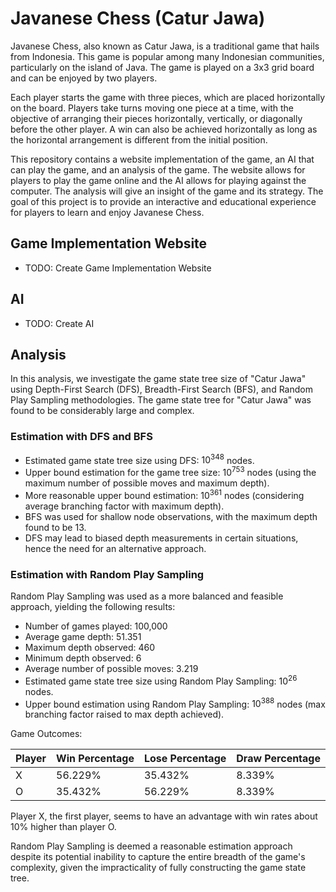 # Javanese Chess (Catur Jawa)

Javanese Chess, also known as Catur Jawa, is a traditional game that hails from Indonesia. This game is popular among many Indonesian communities, particularly on the island of Java. The game is played on a 3x3 grid board and can be enjoyed by two players.

Each player starts the game with three pieces, which are placed horizontally on the board. Players take turns moving one piece at a time, with the objective of arranging their pieces horizontally, vertically, or diagonally before the other player. A win can also be achieved horizontally as long as the horizontal arrangement is different from the initial position.

This repository contains a website implementation of the game, an AI that can play the game, and an analysis of the game. The website allows for players to play the game online and the AI allows for playing against the computer. The analysis will give an insight of the game and its strategy. The goal of this project is to provide an interactive and educational experience for players to learn and enjoy Javanese Chess.

## Game Implementation Website
- TODO: Create Game Implementation Website

## AI
- TODO: Create AI

## Analysis

In this analysis, we investigate the game state tree size of "Catur Jawa" using Depth-First Search (DFS), Breadth-First Search (BFS), and Random Play Sampling methodologies. The game state tree for "Catur Jawa" was found to be considerably large and complex.

### Estimation with DFS and BFS
- Estimated game state tree size using DFS: ${10}^{348}$ nodes.
- Upper bound estimation for the game tree size: ${10}^{753}$ nodes (using the maximum number of possible moves and maximum depth).
- More reasonable upper bound estimation: ${10}^{361}$ nodes (considering average branching factor with maximum depth).
- BFS was used for shallow node observations, with the maximum depth found to be 13.
- DFS may lead to biased depth measurements in certain situations, hence the need for an alternative approach.

### Estimation with Random Play Sampling
Random Play Sampling was used as a more balanced and feasible approach, yielding the following results:

- Number of games played: 100,000
- Average game depth: 51.351
- Maximum depth observed: 460
- Minimum depth observed: 6
- Average number of possible moves: 3.219
- Estimated game state tree size using Random Play Sampling: ${10}^{26}$ nodes.
- Upper bound estimation using Random Play Sampling: ${10}^{388}$ nodes (max branching factor raised to max depth achieved).

Game Outcomes:

| Player | Win Percentage | Lose Percentage | Draw Percentage |
|--------|----------------|-----------------|-----------------|
|   X    |    56.229%     |     35.432%     |     8.339%      |
|   O    |    35.432%     |     56.229%     |     8.339%      |

Player X, the first player, seems to have an advantage with win rates about 10% higher than player O.

Random Play Sampling is deemed a reasonable estimation approach despite its potential inability to capture the entire breadth of the game's complexity, given the impracticality of fully constructing the game state tree.

